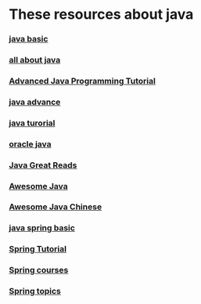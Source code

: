 
# These resources about java

### [java basic](https://docs.oracle.com/javase/tutorial/java/concepts/index.html)

### [all about java](http://www.java2s.com/)

### [Advanced Java Programming Tutorial](http://www.dickbaldwin.com/tocadv.htm)

### [java advance](http://www.javalearner.com/advanced.htm)

### [java turorial](http://www.java2s.com/Tutorial/Java/CatalogJava.htm)

### [oracle java](http://docs.oracle.com/javase/tutorial/reallybigindex.html)

### [Java Great Reads](https://www.codeproject.com/KB/java/)

### [Awesome Java](https://github.com/akullpp/awesome-java)

### [Awesome Java Chinese](https://github.com/jobbole/awesome-java-cn)

### [java spring basic](https://www.tutorialspoint.com/spring/spring_overview.htm)

### [Spring Tutorial](https://www.javatpoint.com/spring-tutorial)

### [Spring courses](https://javabrains.io/courses/spring_core)

### [Spring topics](https://javabrains.io/topics/spring)
